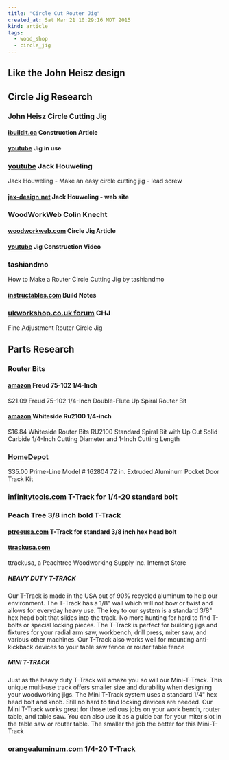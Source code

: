 ```yaml
---
title: "Circle Cut Router Jig"
created_at: Sat Mar 21 10:29:16 MDT 2015
kind: article
tags:
  - wood_shop
  - circle_jig
---
```


## Like the John Heisz design


## Circle Jig Research

### John Heisz Circle Cutting Jig

#### [ibuildit.ca](http://www.ibuildit.ca/Workshop%20Projects/Jigs/circle-jig-1.html) Construction Article

#### [youtube](https://www.youtube.com/watch?v=M85Wwbf8N2s) Jig in use

### [youtube](https://www.youtube.com/watch?v=lj8kcjx201A) Jack Houweling

Jack Houweling - Make an easy circle cutting jig - lead screw

#### [jax-design.net](http://www.jax-design.net/) Jack Houweling - web site


### WoodWorkWeb Colin Knecht

#### [woodworkweb.com](http://www.woodworkweb.com/woodworking-videos/447-making-a-router-circle-jig.html) Circle Jig Article

#### [youtube](https://www.youtube.com/watch?v=gLpEuqNn07Q) Jig Construction Video


### tashiandmo

How to Make a Router Circle Cutting Jig by tashiandmo

#### [instructables.com](http://www.instructables.com/id/How-to-Make-a-Router-Circle-Cutting-Jig/) Build Notes


### [ukworkshop.co.uk forum](http://www.ukworkshop.co.uk/forums/fine-adjustment-router-circle-jig-t4406.html) CHJ

Fine Adjustment Router Circle Jig

## Parts Research

### Router Bits

#### [amazon](http://www.amazon.com/Freud-75-102-4-Inch-Double-Flute-Spiral/dp/B00004T7JZ/) Freud 75-102 1/4-Inch

$21.09
Freud 75-102 1/4-Inch Double-Flute Up Spiral Router Bit

#### [amazon](http://www.amazon.com/Whiteside-Router-Bits-RU2100-Standard/dp/B000K2BGNS/) Whiteside Ru2100 1/4-inch

$16.84
Whiteside Router Bits RU2100 Standard Spiral Bit with Up Cut Solid
Carbide 1/4-Inch Cutting Diameter and 1-Inch Cutting Length


### [HomeDepot](http://www.homedepot.com/p/Prime-Line-72-in-Extruded-Aluminum-Pocket-Door-Track-Kit-162804/203590556)

$35.00 Prime-Line Model # 162804 72 in. Extruded Aluminum Pocket Door Track Kit

### [infinitytools.com](http://www.infinitytools.com/48-Alu-Mini-T-Track-For-Standard-1_4-x-20-Hex-Bolt/productinfo/100-653/) T-Track for 1/4-20 standard bolt

### Peach Tree 3/8 inch bold T-Track

#### [ptreeusa.com](http://www.ptreeusa.com/ttrackproducts.htm) T-Track for standard 3/8 inch hex head bolt

#### [ttrackusa.com](http://www.ttrackusa.com/track_%20systems.htm)

ttrackusa, a Peachtree Woodworking Supply Inc. Internet Store

##### HEAVY DUTY T-TRACK

Our T-Track is made in the USA out of 90% recycled aluminum to help our
environment. The T-Track has a 1/8" wall which will not bow or twist and
allows for everyday heavy use. The key to our system is a standard 3/8"
hex head bolt that slides into the track. No more hunting for hard to find
T-bolts or special locking pieces. The T-Track is perfect for building
jigs and fixtures for your radial arm saw, workbench, drill press, miter
saw, and various other machines. Our T-Track also works well for mounting
anti-kickback devices to your table saw fence or router table fence

##### MINI T-TRACK

Just as the heavy duty T-Track will amaze you so will our
Mini-T-Track. This unique multi-use track offers smaller size and
durability when designing your woodworking jigs. The Mini T-Track system
uses a standard 1/4" hex head bolt and knob. Still no hard to find locking
devices are needed. Our Mini T-Track works great for those tedious jobs
on your work bench, router table, and table saw. You can also use it as
a guide bar for your miter slot in the table saw or router table. The
smaller the job the better for this Mini-T-Track


### [orangealuminum.com](http://www.orangealuminum.com/t-slot-framing-systems-and-tracks/t-track.html) 1/4-20 T-Track

